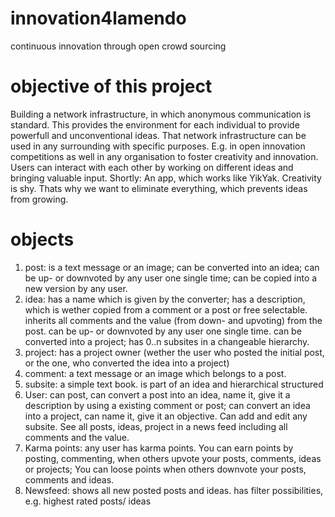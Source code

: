 # innovation4lamendo
continuous innovation through open crowd sourcing

# objective of this project
Building a network infrastructure, in which anonymous communication is standard. This provides the environment for each individual to provide powerfull and unconventional ideas. That network infrastructure can be used in any surrounding with specific purposes. E.g. in open innovation competitions as well in any organisation to foster creativity and innovation. Users can interact with each other by working on different ideas and bringing valuable input. Shortly: An app, which works like YikYak.
Creativity is shy. Thats why we want to eliminate everything, which prevents ideas from growing.

# objects
1. post: is a text message or an image; can be converted into an idea; can be up- or downvoted by any user one single time; can be copied into a new version by any user. 
2. idea: has a name which is given by the converter; has a description, which is wether copied from a comment or a post or free selectable. inherits all comments and the value (from down- and upvoting) from the post. can be up- or downvoted by any user one single time. can be converted into a project; has 0..n subsites in a changeable hierarchy.
3. project: has a project owner (wether the user who posted the initial post, or the one, who converted the idea into a project)
4. comment: a text message or an image which belongs to a post.
5. subsite: a simple text book. is part of an idea and hierarchical structured
6. User: can post, can convert a post into an idea, name it, give it a description by using a existing comment or post; can convert an idea into a project, can name it, give it an objective. Can add and edit any subsite. See all posts, ideas, project in a news feed including all comments and the value.
7. Karma points: any user has karma points. You can earn points by posting, commenting, when others upvote your posts, comments, ideas or projects; You can loose points when others downvote your posts, comments and ideas.
8. Newsfeed: shows all new posted posts and ideas. has filter possibilities, e.g. highest rated posts/ ideas
